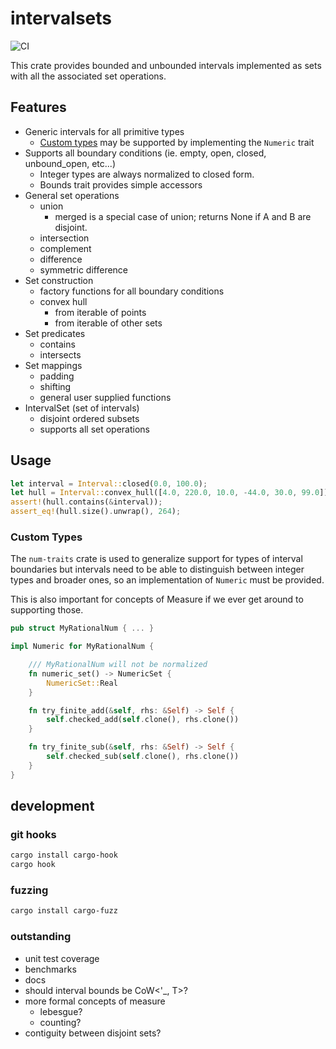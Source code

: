 # intervalsets

![CI](https://github.com/gechelberger/intervalsets/actions/workflows/rust.yml/badge.svg)

This crate provides bounded and unbounded intervals 
implemented as sets with all the associated set operations.

## Features

* Generic intervals for all primitive types
    * [Custom types](custom-types) may be supported by implementing the `Numeric` trait
* Supports all boundary conditions (ie. empty, open, closed, unbound_open, etc...)
    * Integer types are always normalized to closed form.
    * Bounds trait provides simple accessors
* General set operations
    * union
        * merged is a special case of union; returns None if A and B are disjoint.
    * intersection
    * complement
    * difference
    * symmetric difference
* Set construction
    * factory functions for all boundary conditions
    * convex hull
        * from iterable of points
        * from iterable of other sets
* Set predicates
    * contains
    * intersects
* Set mappings
    * padding
    * shifting
    * general user supplied functions
* IntervalSet (set of intervals)
    * disjoint ordered subsets
    * supports all set operations

## Usage

```rust
let interval = Interval::closed(0.0, 100.0);
let hull = Interval::convex_hull([4.0, 220.0, 10.0, -44.0, 30.0, 99.0]);
assert!(hull.contains(&interval));
assert_eq!(hull.size().unwrap(), 264);
```

### Custom Types

The `num-traits` crate is used to generalize
support for types of interval boundaries but 
intervals need to be able to distinguish between
integer types and broader ones, so an implementation
of `Numeric` must be provided.

This is also important for concepts of Measure
if we ever get around to supporting those.

```rust
pub struct MyRationalNum { ... }

impl Numeric for MyRationalNum {

    /// MyRationalNum will not be normalized
    fn numeric_set() -> NumericSet {
        NumericSet::Real
    }

    fn try_finite_add(&self, rhs: &Self) -> Self {
        self.checked_add(self.clone(), rhs.clone())
    }

    fn try_finite_sub(&self, rhs: &Self) -> Self {
        self.checked_sub(self.clone(), rhs.clone())
    }
}
```

## development

### git hooks

```bash
cargo install cargo-hook
cargo hook
```

### fuzzing

```bash
cargo install cargo-fuzz
```

### outstanding
* unit test coverage
* benchmarks
* docs
* should interval bounds be CoW<'_, T>?
* more formal concepts of measure
    * lebesgue?
    * counting?
* contiguity between disjoint sets?